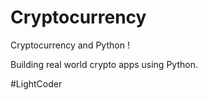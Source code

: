 # Cryptocurrency
Cryptocurrency and Python !

Building real world crypto apps using Python.

#LightCoder
